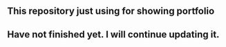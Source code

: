 
## This repository just using for showing portfolio 

## Have not finished yet. I will continue updating it.